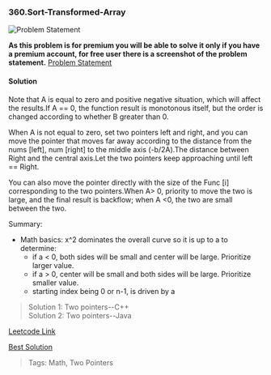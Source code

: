 ### 360.Sort-Transformed-Array

![Problem Statement](https://github.com/thisiskushal31/Datastructures-and-Algorithms/blob/main/Leetcode/Two_Pointers/360.Sort-Transformed-Array/sort-transformed-array-leetcode-problem-statement.png?raw=true)

**As this problem is for premium you will be able to solve it only if you have a premium account, for free user there is a screenshot of the problem statement.**   [Problem Statement](https://www.tutorialspoint.com/sort-transformed-array-in-cplusplus)     

#### Solution

Note that A is equal to zero and positive negative situation, which will affect the results.If A == 0, the function result is monotonous itself, but the order is changed according to whether B greater than 0.          

When A is not equal to zero, set two pointers left and right, and you can move the pointer that moves far away according to the distance from the nums [left], num [right] to the middle axis (-b/2A).The distance between Right and the central axis.Let the two pointers keep approaching until left == Right.              

You can also move the pointer directly with the size of the Func [i] corresponding to the two pointers.When A> 0, priority to move the two is large, and the final result is backflow; when A <0, the two are small between the two.        

Summary: 
- Math basics: x^2 dominates the overall curve so it is up to a to determine:      
    - if a < 0, both sides will be small and center will be large. Prioritize larger value.     
    - if a > 0, center will be small and both sides will be large. Prioritize smaller value.     
    - starting index being 0 or n-1, is driven by a       

> Solution 1: Two pointers--C++      
> Solution 2: Two pointers--Java     

[Leetcode Link](https://leetcode.com/problems/sort-transformed-array)          

[Best Solution](https://github.com/awangdev/LintCode/blob/master/Java/360.%20Sort%20Transformed%20Array.java)          

>Tags: Math, Two Pointers     